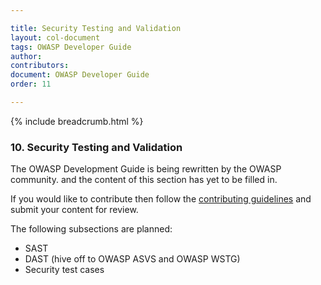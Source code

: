 ```yaml
---

title: Security Testing and Validation
layout: col-document
tags: OWASP Developer Guide
author:
contributors:
document: OWASP Developer Guide
order: 11

---
```


{% include breadcrumb.html %}
### 10. Security Testing and Validation

The OWASP Development Guide is being rewritten by the OWASP community.
and the content of this section has yet to be filled in.

If you would like to contribute then follow the 
[contributing guidelines](https://github.com/OWASP/www-project-developer-guide/blob/main/CONTRIBUTING.md)
and submit your content for review.

The following subsections are planned:

  * SAST
  * DAST (hive off to OWASP ASVS and OWASP WSTG)
  * Security test cases
  